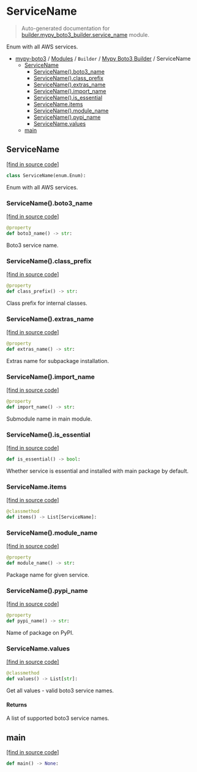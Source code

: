 # ServiceName

> Auto-generated documentation for [builder.mypy_boto3_builder.service_name](https://github.com/vemel/mypy_boto3/blob/master/builder/mypy_boto3_builder/service_name.py) module.

Enum with all AWS services.

- [mypy-boto3](../../README.md#mypy_boto3) / [Modules](../../MODULES.md#mypy-boto3-modules) / `Builder` / [Mypy Boto3 Builder](index.md#mypy-boto3-builder) / ServiceName
    - [ServiceName](#servicename)
        - [ServiceName().boto3_name](#servicenameboto3_name)
        - [ServiceName().class_prefix](#servicenameclass_prefix)
        - [ServiceName().extras_name](#servicenameextras_name)
        - [ServiceName().import_name](#servicenameimport_name)
        - [ServiceName().is_essential](#servicenameis_essential)
        - [ServiceName.items](#servicenameitems)
        - [ServiceName().module_name](#servicenamemodule_name)
        - [ServiceName().pypi_name](#servicenamepypi_name)
        - [ServiceName.values](#servicenamevalues)
    - [main](#main)

## ServiceName

[[find in source code]](https://github.com/vemel/mypy_boto3/blob/master/builder/mypy_boto3_builder/service_name.py#L12)

```python
class ServiceName(enum.Enum):
```

Enum with all AWS services.

### ServiceName().boto3_name

[[find in source code]](https://github.com/vemel/mypy_boto3/blob/master/builder/mypy_boto3_builder/service_name.py#L267)

```python
@property
def boto3_name() -> str:
```

Boto3 service name.

### ServiceName().class_prefix

[[find in source code]](https://github.com/vemel/mypy_boto3/blob/master/builder/mypy_boto3_builder/service_name.py#L274)

```python
@property
def class_prefix() -> str:
```

Class prefix for internal classes.

### ServiceName().extras_name

[[find in source code]](https://github.com/vemel/mypy_boto3/blob/master/builder/mypy_boto3_builder/service_name.py#L232)

```python
@property
def extras_name() -> str:
```

Extras name for subpackage installation.

### ServiceName().import_name

[[find in source code]](https://github.com/vemel/mypy_boto3/blob/master/builder/mypy_boto3_builder/service_name.py#L239)

```python
@property
def import_name() -> str:
```

Submodule name in main module.

### ServiceName().is_essential

[[find in source code]](https://github.com/vemel/mypy_boto3/blob/master/builder/mypy_boto3_builder/service_name.py#L253)

```python
def is_essential() -> bool:
```

Whether service is essential and installed with main package by default.

### ServiceName.items

[[find in source code]](https://github.com/vemel/mypy_boto3/blob/master/builder/mypy_boto3_builder/service_name.py#L211)

```python
@classmethod
def items() -> List[ServiceName]:
```

### ServiceName().module_name

[[find in source code]](https://github.com/vemel/mypy_boto3/blob/master/builder/mypy_boto3_builder/service_name.py#L225)

```python
@property
def module_name() -> str:
```

Package name for given service.

### ServiceName().pypi_name

[[find in source code]](https://github.com/vemel/mypy_boto3/blob/master/builder/mypy_boto3_builder/service_name.py#L246)

```python
@property
def pypi_name() -> str:
```

Name of package on PyPI.

### ServiceName.values

[[find in source code]](https://github.com/vemel/mypy_boto3/blob/master/builder/mypy_boto3_builder/service_name.py#L215)

```python
@classmethod
def values() -> List[str]:
```

Get all values - valid boto3 service names.

#### Returns

A list of supported boto3 service names.

## main

[[find in source code]](https://github.com/vemel/mypy_boto3/blob/master/builder/mypy_boto3_builder/service_name.py#L287)

```python
def main() -> None:
```
